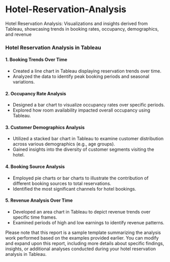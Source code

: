 # Hotel-Reservation-Analysis
Hotel Reservation Analysis: Visualizations and insights derived from Tableau, showcasing trends in booking rates, occupancy, demographics, and revenue

### Hotel Reservation Analysis in Tableau

#### 1. Booking Trends Over Time
- Created a line chart in Tableau displaying reservation trends over time.
- Analyzed the data to identify peak booking periods and seasonal variations.

#### 2. Occupancy Rate Analysis
- Designed a bar chart to visualize occupancy rates over specific periods.
- Explored how room availability impacted overall occupancy using Tableau.

#### 3. Customer Demographics Analysis
- Utilized a stacked bar chart in Tableau to examine customer distribution across various demographics (e.g., age groups).
- Gained insights into the diversity of customer segments visiting the hotel.

#### 4. Booking Source Analysis
- Employed pie charts or bar charts to illustrate the contribution of different booking sources to total reservations.
- Identified the most significant channels for hotel bookings.

#### 5. Revenue Analysis Over Time
- Developed an area chart in Tableau to depict revenue trends over specific time frames.
- Examined periods of high and low earnings to identify revenue patterns.

Please note that this report is a sample template summarizing the analysis work performed based on the examples provided earlier. You can modify and expand upon this report, including more details about specific findings, insights, or additional analyses conducted during your hotel reservation analysis in Tableau.
